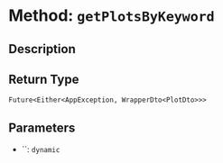 # Method: `getPlotsByKeyword`

## Description



## Return Type
`Future<Either<AppException, WrapperDto<PlotDto>>>`

## Parameters

- ``: `dynamic`
